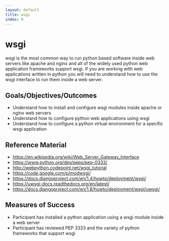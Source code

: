 ```yaml
---
layout: default
title: wsgi 
index: 0
---
```


wsgi
====

wsgi is the most common way to run python based software inside web servers like apache and nginx and all of the widely used python web application frameworks support wsgi. If you are working with web applications written in python you will need to understand how to use the wsgi interface to run them inside a web server. 

Goals/Objectives/Outcomes
-------------------------

* Understand how to install and configure wsgi modules inside apache or nginx web servers
* Understand how to configure python web applications using wsgi
* Understand how to configure a python virtual environment for a specific wsgi application

Reference Material
------------------

* https://en.wikipedia.org/wiki/Web_Server_Gateway_Interface
* https://www.python.org/dev/peps/pep-0333/
* http://webpython.codepoint.net/wsgi_tutorial
* https://code.google.com/p/modwsgi/
* https://docs.djangoproject.com/en/1.4/howto/deployment/wsgi/
* https://uwsgi-docs.readthedocs.org/en/latest/
* https://docs.djangoproject.com/en/1.8/howto/deployment/wsgi/uwsgi/

Measures of Success
-------------------

* Participant has installed a python application using a wsgi module inside a web server
* Participant has reviewed PEP 3333 and the variety of python frameworks that support wsgi 
